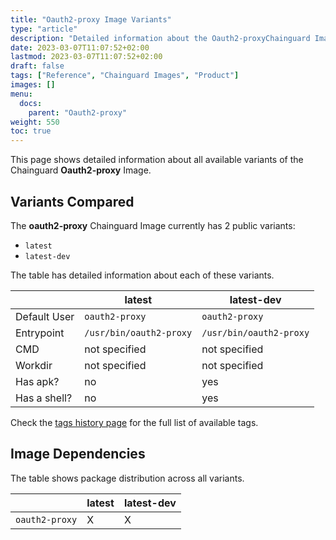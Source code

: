 ```yaml
---
title: "Oauth2-proxy Image Variants"
type: "article"
description: "Detailed information about the Oauth2-proxyChainguard Image variants"
date: 2023-03-07T11:07:52+02:00
lastmod: 2023-03-07T11:07:52+02:00
draft: false
tags: ["Reference", "Chainguard Images", "Product"]
images: []
menu:
  docs:
    parent: "Oauth2-proxy"
weight: 550
toc: true
---
```


This page shows detailed information about all available variants of the Chainguard **Oauth2-proxy** Image.

## Variants Compared
The **oauth2-proxy** Chainguard Image currently has 2 public variants: 

- `latest`
- `latest-dev`

The table has detailed information about each of these variants.

|              | latest                  | latest-dev              |
|--------------|-------------------------|-------------------------|
| Default User | `oauth2-proxy`          | `oauth2-proxy`          |
| Entrypoint   | `/usr/bin/oauth2-proxy` | `/usr/bin/oauth2-proxy` |
| CMD          | not specified           | not specified           |
| Workdir      | not specified           | not specified           |
| Has apk?     | no                      | yes                     |
| Has a shell? | no                      | yes                     |

Check the [tags history page](/chainguard/chainguard-images/reference/oauth2-proxy/tags_history/) for the full list of available tags.
## Image Dependencies
The table shows package distribution across all variants.

|                | latest | latest-dev |
|----------------|--------|------------|
| `oauth2-proxy` | X      | X          |
